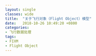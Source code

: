 ```yaml
---
layout: single
classes: wide
title:  "关于飞行对象（Flight Object）模型"
date:   2018-10-26 10:49:20 +0800
categories: 
- 飞行数据处理
tags:
- FIXM
- Flight Object
---
```



